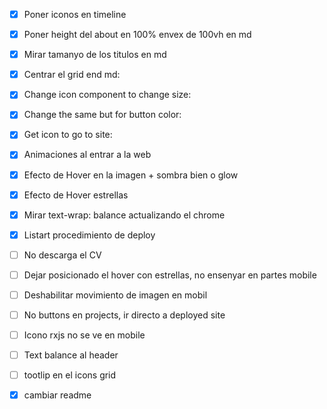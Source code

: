 - [x] Poner iconos en timeline
- [x] Poner height del about en 100% envex de 100vh en md
- [x] Mirar tamanyo de los titulos en md
- [x] Centrar el grid end md:
- [x] Change icon component to change size:
- [x] Change the same but for button color:
- [x] Get icon to go to site:




- [x] Animaciones al entrar a la web
- [x] Efecto de Hover en la imagen + sombra bien o glow
- [x] Efecto de Hover estrellas
- [x] Mirar text-wrap: balance actualizando el chrome
- [x] Listart procedimiento de deploy
- [ ] No descarga el CV
- [ ] Dejar posicionado el hover con estrellas, no ensenyar en partes mobile
- [ ] Deshabilitar movimiento de imagen en mobil
- [ ] No buttons en projects, ir directo a deployed site
- [ ] Icono rxjs no se ve en mobile
- [ ] Text balance al header
- [ ] tootlip en el icons grid
- [x] cambiar readme
